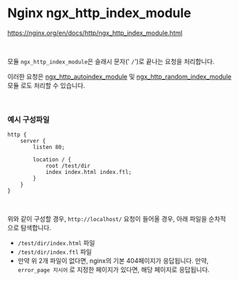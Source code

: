# Nginx ngx_http_index_module

https://nginx.org/en/docs/http/ngx_http_index_module.html

<br>

모듈 `ngx_http_index_module`은 슬래시 문자(' `/`')로 끝나는 요청을 처리합니다. 

이러한 요청은 [ngx_http_autoindex_module](https://nginx.org/en/docs/http/ngx_http_autoindex_module.html) 및 [ngx_http_random_index_module](https://nginx.org/en/docs/http/ngx_http_random_index_module.html) 모듈 로도 처리할 수 있습니다.

<br>

### 예시 구성파일

```nginx
http {
    server {
        listen 80;
        
        location / {
            root /test/dir
            index index.html index.ftl;
        }
    }
}
```

<br>

위와 같이 구성할 경우, `http://localhost/` 요청이 들어올 경우, 아래 파일을 순차적으로 탐색합니다.

- `/test/dir/index.html` 파일
- `/test/dir/index.ftl` 파일
- 만약 위 2개 파일이 없다면, nginx의 기본 404페이지가 응답됩니다.  만약, `error_page 지시어` 로 지정한 페이지가 있다면, 해당 페이지로 응답됩니다.
